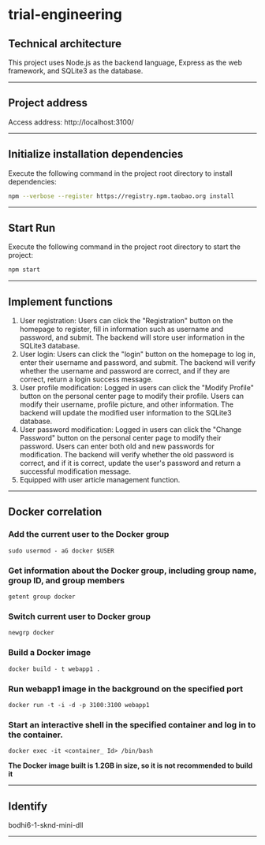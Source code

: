 # trial-engineering

## Technical architecture

This project uses Node.js as the backend language, Express as the web framework, and SQLite3 as the database.

<hr>

## Project address

Access address: http://localhost:3100/

<hr>

## Initialize installation dependencies

Execute the following command in the project root directory to install dependencies:

```Bash
npm --verbose --register https://registry.npm.taobao.org install
```

<hr>

## Start Run

Execute the following command in the project root directory to start the project:

```Bash
npm start
```

<hr>

## Implement functions

1. User registration: Users can click the "Registration" button on the homepage to register, fill in information such as username and password, and submit. The backend will store user information in the SQLite3 database.
2. User login: Users can click the "login" button on the homepage to log in, enter their username and password, and submit. The backend will verify whether the username and password are correct, and if they are correct, return a login success message.
3. User profile modification: Logged in users can click the "Modify Profile" button on the personal center page to modify their profile. Users can modify their username, profile picture, and other information. The backend will update the modified user information to the SQLite3 database.
4. User password modification: Logged in users can click the "Change Password" button on the personal center page to modify their password. Users can enter both old and new passwords for modification. The backend will verify whether the old password is correct, and if it is correct, update the user's password and return a successful modification message.
5. Equipped with user article management function.

<hr>

## Docker correlation

### Add the current user to the Docker group

```
sudo usermod - aG docker $USER
```

### Get information about the Docker group, including group name, group ID, and group members

```
getent group docker
```

### Switch current user to Docker group

```
newgrp docker
```

### Build a Docker image

```
docker build - t webapp1 .
```

### Run webapp1 image in the background on the specified port

```
docker run -t -i -d -p 3100:3100 webapp1
```

### Start an interactive shell in the specified container and log in to the container.

```
docker exec -it <container_ Id> /bin/bash
```

**The Docker image built is 1.2GB in size, so it is not recommended to build it**

<hr>

## Identify

bodhi6-1-sknd-mini-dll

<hr>
